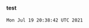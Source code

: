 #### test

<!-- MARKDOWN-AUTO-DOCS:START (CODE:src=https://raw.githubusercontent.com/milankomaj/test/out/data/timestamp) -->
<!-- The below code snippet is automatically added from https://raw.githubusercontent.com/milankomaj/test/out/data/timestamp -->
```
Mon Jul 19 20:38:42 UTC 2021
```
<!-- MARKDOWN-AUTO-DOCS:END -->


